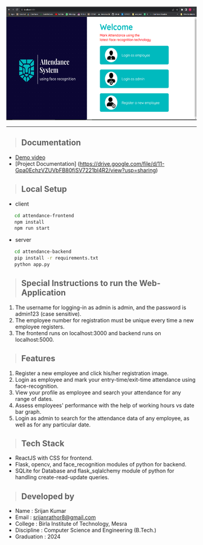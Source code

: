 <p align="center">
  <img height="300px"src="attendance-frontend/src/images/homepage_ss.PNG" />
</p>
<hr />

> ## Documentation
- [Demo video](https://www.youtube.com/watch?v=vMN3TqF4mh0)
- [Project Documentation] (https://drive.google.com/file/d/11-Gpa0EchzVZUVbFB80fiSV7221bl4R2/view?usp=sharing)
> ## Local Setup
- client
```sh
   cd attendance-frontend
   npm install 
   npm run start
```
- server
```sh
   cd attendance-backend
   pip install -r requirements.txt 
   python app.py
```
> ## Special Instructions to run the Web-Application
1. The username for logging-in as admin is admin, and the password is admin123 (case sensitive). 
2. The employee number for registration must be unique every time a new employee registers. 
3. The frontend runs on localhost:3000 and backend runs on localhost:5000. 

> ## Features
1. Register a new employee and click his/her registration image.
2. Login as employee and mark your entry-time/exit-time attendance using face-recognition.
3. View your profile as employee and search your attendance for any range of dates.
4. Assess employees' performance with the help of working hours vs date bar graph. 
5. Login as admin to search for the attendance data of any employee, as well as for any particular date.

> ## Tech Stack 
- ReactJS with CSS for frontend.
- Flask, opencv, and face_recognition modules of python for backend.
- SQLite for Database and flask_sqlalchemy module of python for handling create-read-update queries.  

> ## Developed by 
- Name : Srijan Kumar
- Email : srijanrathor8@gmail.com
- College : Birla Institute of Technology, Mesra
- Discipline : Computer Science and Engineering (B.Tech.)
- Graduation : 2024
